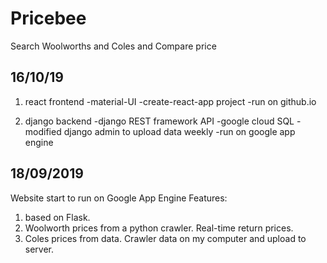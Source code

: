 # Pricebee
Search Woolworths and Coles and Compare price

## 16/10/19
1. react frontend
-material-UI
-create-react-app project
-run on github.io

2. django backend
-django REST framework API
-google cloud SQL
-modified django admin to upload data weekly
-run on google app engine

## 18/09/2019
Website start to run on Google App Engine Features:
1. based on Flask.
2. Woolworth prices from a python crawler. Real-time return prices.
3. Coles prices from data. Crawler data on my computer and upload to server.


